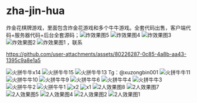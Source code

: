 # zha-jin-hua
炸金花棋牌游戏，里面包含炸金花游戏和多个牛牛游戏。全套代码出售，客户端代码+服务器代码+后台全套源码；![炸效果图5](https://github.com/user-attachments/assets/aa3b662f-e4dd-49c5-a193-7031fc754b62)
![炸效果图4](https://github.com/user-attachments/assets/8386957f-1c16-4e13-baa0-e19e6be670f3)
![炸效果图3](https://github.com/user-attachments/assets/ef2fcc61-f36d-47a2-952e-bb20bd32202e)
![炸效果图2](https://github.com/user-attachments/assets/d85fbe37-bd7a-41b4-88ad-ca4f01586501)
![炸效果图1](https://github.com/user-attachments/assets/ccbe3a52-7582-4261-bdce-2d3cffdfc249)
，联系

https://github.com/user-attachments/assets/80226287-0c85-4a8b-aa43-1395c9a8e1a5

![火拼牛牛x14](https://github.com/user-attachments/assets/a81574c4-8527-4df5-91be-ae86e42963bd)
![火拼牛牛15](https://github.com/user-attachments/assets/e6f7c621-861a-4712-a97d-daac6d875bab)
![火拼牛牛13](https://github.com/user-attachments/assets/cbd34a70-3bcd-4959-8dfb-37178be795f0)
Tg：@xuzongbin001
![火拼牛牛11](https://github.com/user-attachments/assets/e7c5fd86-c0a2-4c83-82d0-3dc840c34473)
![火拼牛牛10](https://github.com/user-attachments/assets/e7fffae9-4834-4fa9-9503-d3b3b1ee5c35)
![火拼牛牛9](https://github.com/user-attachments/assets/6492fe9b-de5f-4ef7-9c0f-78de89669c37)
![火拼牛牛6](https://github.com/user-attachments/assets/7224d5fb-76c2-4ce8-ab25-b18c5f1a31a4)
![火拼牛牛4](https://github.com/user-attachments/assets/2ef70f4e-400f-4d80-b76c-882c8709801a)
![火拼牛牛3](https://github.com/user-attachments/assets/d86d14b0-670b-4d16-8b96-4659f2475ea5)
![火拼牛牛2](https://github.com/user-attachments/assets/08dfc73c-fed8-4058-b4d6-e4614624dd5b)
![火拼牛牛1](https://github.com/user-attachments/assets/be81e67b-5f80-46e3-8a43-256c7063ad3b)
![x2](https://github.com/user-attachments/assets/4ca325a5-0dd5-4fde-96ca-e1473c3f2d64)
![x1](https://github.com/user-attachments/assets/f688a442-5c0b-4dcf-a39a-f19c7b4521e5)
![2人效果图8](https://github.com/user-attachments/assets/42947593-4a55-4861-97e1-6330efb6d8d1)
![2人效果图7](https://github.com/user-attachments/assets/9f125214-608b-4843-ac8c-38418c4c68f3)
![2人效果图5](https://github.com/user-attachments/assets/b07cc4d4-f8a5-49b5-8a99-138fec38c84e)
![2人效果图4](https://github.com/user-attachments/assets/8d4edf08-9eac-4436-a4c8-3a4c37cfea87)
![2人效果图2](https://github.com/user-attachments/assets/baf338f9-f726-4fb7-b6ec-df2059011dc5)
![2人效果图1](https://github.com/user-attachments/assets/2c1743a9-d631-4a45-85dc-dc91e477f8d4)

